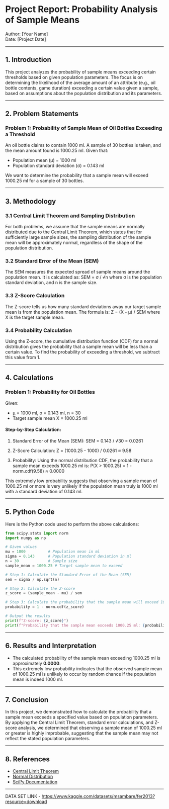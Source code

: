 
# Project Report: Probability Analysis of Sample Means

Author: [Your Name]  
Date: [Project Date]  

---

## 1. Introduction

This project analyzes the probability of sample means exceeding certain thresholds based on given population parameters. 
The focus is on determining the likelihood of the average amount of an attribute (e.g., oil bottle contents, game duration) 
exceeding a certain value given a sample, based on assumptions about the population distribution and its parameters.

---

## 2. Problem Statements

### Problem 1: Probability of Sample Mean of Oil Bottles Exceeding a Threshold
An oil bottle claims to contain 1000 ml. A sample of 30 bottles is taken, and the mean amount found is 1000.25 ml. Given that:
   - Population mean (μ) = 1000 ml
   - Population standard deviation (σ) = 0.143 ml

We want to determine the probability that a sample mean will exceed 1000.25 ml for a sample of 30 bottles.

---

## 3. Methodology

### 3.1 Central Limit Theorem and Sampling Distribution
For both problems, we assume that the sample means are normally distributed due to the Central Limit Theorem, 
which states that for sufficiently large sample sizes, the sampling distribution of the sample mean will be approximately 
normal, regardless of the shape of the population distribution.

### 3.2 Standard Error of the Mean (SEM)
The SEM measures the expected spread of sample means around the population mean. It is calculated as:
SEM = σ / √n
where σ is the population standard deviation, and n is the sample size.

### 3.3 Z-Score Calculation
The Z-score tells us how many standard deviations away our target sample mean is from the population mean. The formula is:
Z = (X - μ) / SEM
where X is the target sample mean.

### 3.4 Probability Calculation
Using the Z-score, the cumulative distribution function (CDF) for a normal distribution gives the probability that a sample 
mean will be less than a certain value. To find the probability of exceeding a threshold, we subtract this value from 1.

---

## 4. Calculations

### Problem 1: Probability for Oil Bottles
Given:
   - μ = 1000 ml, σ = 0.143 ml, n = 30
   - Target sample mean X = 1000.25 ml

#### Step-by-Step Calculation:

1. Standard Error of the Mean (SEM):
   SEM = 0.143 / √30 = 0.0261

2. Z-Score Calculation:
   Z = (1000.25 - 1000) / 0.0261 ≈ 9.58

3. Probability:
   Using the normal distribution CDF, the probability that a sample mean exceeds 1000.25 ml is:
   P(X > 1000.25) = 1 - norm.cdf(9.58) ≈ 0.0000

This extremely low probability suggests that observing a sample mean of 1000.25 ml or more is very unlikely if the population 
mean truly is 1000 ml with a standard deviation of 0.143 ml.

---

## 5. Python Code

Here is the Python code used to perform the above calculations:

```python
from scipy.stats import norm
import numpy as np

# Given values
mu = 1000          # Population mean in ml
sigma = 0.143      # Population standard deviation in ml
n = 30             # Sample size
sample_mean = 1000.25 # Target sample mean to exceed

# Step 1: Calculate the Standard Error of the Mean (SEM)
sem = sigma / np.sqrt(n)

# Step 2: Calculate the Z-score
z_score = (sample_mean - mu) / sem

# Step 3: Calculate the probability that the sample mean will exceed 1000.25 ml
probability = 1 - norm.cdf(z_score)

# Output the results
print(f"Z-score: {z_score}")
print(f"Probability that the sample mean exceeds 1000.25 ml: {probability:.5f}")
```

---

## 6. Results and Interpretation

- The calculated probability of the sample mean exceeding 1000.25 ml is approximately **0.0000**.
- This extremely low probability indicates that the observed sample mean of 1000.25 ml is unlikely to occur by random chance if 
  the population mean is indeed 1000 ml.

---

## 7. Conclusion

In this project, we demonstrated how to calculate the probability that a sample mean exceeds a specified value based on population 
parameters. By applying the Central Limit Theorem, standard error calculations, and Z-score analysis, we determined that observing 
a sample mean of 1000.25 ml or greater is highly improbable, suggesting that the sample mean may not reflect the stated 
population parameters.

---

## 8. References

- [Central Limit Theorem](https://en.wikipedia.org/wiki/Central_limit_theorem)
- [Normal Distribution](https://en.wikipedia.org/wiki/Normal_distribution)
- [SciPy Documentation](https://docs.scipy.org/doc/scipy/)

---
DATA SET LINK - https://www.kaggle.com/datasets/msambare/fer2013?resource=download

